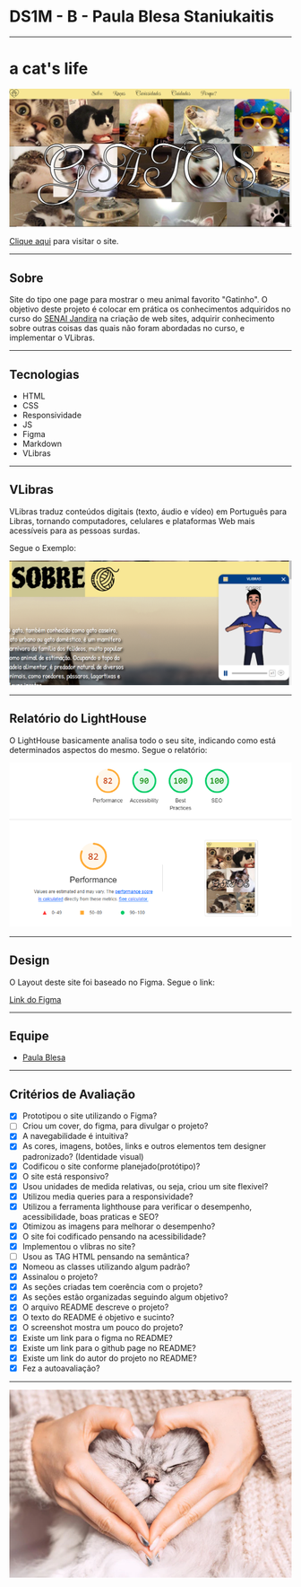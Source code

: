 # DS1M - B - Paula Blesa Staniukaitis

---

# a cat's life

![Screenshot](screenshot.PNG)

[Clique aqui](https://fernandoleonid.github.io/one-page-2022/ds1m-b/Paula-B/) para visitar o site.

---

## Sobre
Site do tipo one page para mostrar o meu animal favorito "Gatinho".
O objetivo deste projeto é colocar em prática os conhecimentos adquiridos no curso do [SENAI Jandira](https://jandira.sp.senai.br/) na criação de web sites, adquirir conhecimento sobre outras coisas das quais não foram abordadas no curso, e implementar o VLibras.

---
## Tecnologias
- HTML
- CSS
- Responsividade
- JS
- Figma
- Markdown
- VLibras

---

## VLibras
VLibras traduz conteúdos digitais (texto, áudio e vídeo) em Português para Libras, tornando computadores, celulares e plataformas Web mais acessíveis para as pessoas surdas.

Segue o Exemplo:

![Sign](sign.PNG)

---
## Relatório do LightHouse
O LightHouse basicamente analisa todo o seu site, indicando como está determinados aspectos do mesmo. Segue o relatório:

![Report](dadoos.png)

---
## Design
O Layout deste site foi baseado no Figma. Segue o link:

[Link do Figma](https://www.figma.com/file/awt7Zx0ksGxr76PonirPKm/cats?node-id=75%3A162&t=PZGLDd6wyvbEGJMH-0)

---
## Equipe
- [Paula Blesa](https://github.com/StaniukaitisPaula)
---
## Critérios de Avaliação

- [X] Prototipou o site utilizando o Figma?
- [ ] Criou um cover, do figma, para divulgar o projeto?
- [X] A navegabilidade é intuitiva?
- [X] As cores, imagens, botões, links e outros elementos tem designer padronizado? (Identidade visual)  
- [X] Codificou o site conforme planejado(protótipo)?
- [X] O site está responsivo?
- [X] Usou unidades de medida relativas, ou seja, criou um site flexivel?
- [X] Utilizou media queries para a responsividade?
- [X]  Utilizou a ferramenta lighthouse para verificar o desempenho, acessibilidade, boas praticas e SEO?
- [X] Otimizou as imagens para melhorar o desempenho?
- [X] O site foi codificado pensando na acessibilidade?
- [X] Implementou o vlibras no site?
- [ ] Usou as TAG HTML pensando na semântica?
- [X] Nomeou as classes utilizando algum padrão? 
- [X] Assinalou o projeto?
- [X] As seções criadas tem coerência com o projeto?
- [X] As seções estão organizadas seguindo algum objetivo?
- [X] O arquivo README descreve o projeto?
- [X] O texto do README é objetivo e sucinto?
- [X] O screenshot mostra um pouco do projeto?
- [X] Existe um link para o figma no README?
- [X] Existe um link para o github page no README?
- [X] Existe um link do autor do projeto no README?
- [X] Fez a autoavaliação?

---
![Sign](cat.PNG)